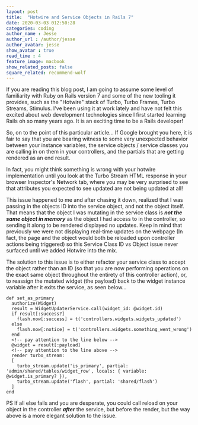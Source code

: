 ```yaml
---
layout: post
title:  "Hotwire and Service Objects in Rails 7"
date: 2020-03-03 012:50:28
categories: coding
author_name : Jesse
author_url : /author/jesse
author_avatar: jesse
show_avatar : true
read_time : 4
feature_image: macbook
show_related_posts: false
square_related: recommend-wolf
---
```


If you are reading this blog post, I am going to assume some level of familiarity with Ruby on Rails version 7 and some of the new tooling it provides, such as the "Hotwire" stack of Turbo, Turbo Frames, Turbo Streams, Stimulus. I've been using it at work lately and have not felt this excited about web development technologies since I first started learning Rails oh so many years
ago. It is an exciting time to be a Rails developer!

So, on to the point of this particular article... If Google brought you here, it is fair to say that you are bearing witness to some very unexpected behavior between your instance variables,  the service objects / service classes you are calling in on them in your controllers, and the partials that are getting rendered as an end result.

In fact, you might think something is wrong with your hotwire implementation until you look at the Turbo Stream HTML response in your browser Inspector's Network tab, where you may be very surprised to see that attributes you expected to see updated are not being updated at all!

This issue happened to me and after chasing it down, realized that I was passing in the objects ID into the service object, and not the object itself. That means that the object I was mutating in the service class is ***not the same object in memory*** as the object I had access to in the controller, so sending it along to be rendered displayed no updates. Keep in mind that previously we were not displaying real-time updates on the webpage (In fact, the page and the object would both be reloaded upon controller actions being triggered) so this Service Class ID vs Object issue never surfaced until we added Hotwire into the mix.

The solution to this issue is to either refactor your service class to accept the object rather than an ID (so that you are now performing operations on the exact same object throughout the entirety of this controller action), or, to reassign the mutated widget (the payload) back to the widget instance variable after it exits the service, as seen below...



    def set_as_primary
      authorize(Widget)
      result = WidgetUpdaterService.call(widget_id: @widget.id)
      if result[:success?]
        flash.now[:success] = t('controllers.widgets.widgets_updated')
      else
        flash.now[:notice] = t('controllers.widgets.something_went_wrong')
      end
      <!-- pay attention to the line below -->
      @widget = result[:payload]
      <!-- pay attention to the line above -->
      render turbo_stream:
      [
        turbo_stream.update('is_primary', partial: 'admin/shared/tables/widget_row', locals: { variable: @widget.is_primary? }),
        turbo_stream.update('flash', partial: 'shared/flash')
      ]
    end


PS If all else fails and you are desperate, you could call reload on your object in the controller ***after*** the service, but before the render,  but the way above is a more elegant solution to the issue.    





